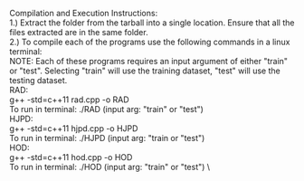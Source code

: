 
Compilation and Execution Instructions: \
1.) Extract the folder from the tarball into a single location. Ensure that all the files extracted are in the same folder. \
2.) To compile each of the programs use the following commands in a linux terminal: \
NOTE: Each of these programs requires an input argument of either "train" or "test". Selecting "train" will use the training dataset, "test" will use the testing dataset. \
RAD: \
g++ -std=c++11 rad.cpp -o RAD \
To run in terminal: ./RAD (input arg: "train" or "test") \
HJPD: \
g++ -std=c++11 hjpd.cpp -o HJPD  \
To run in terminal: ./HJPD (input arg: "train or "test")\
HOD: \
g++ -std=c++11 hod.cpp -o HOD \
To run in terminal: ./HOD (input arg: "train" or "test") \
